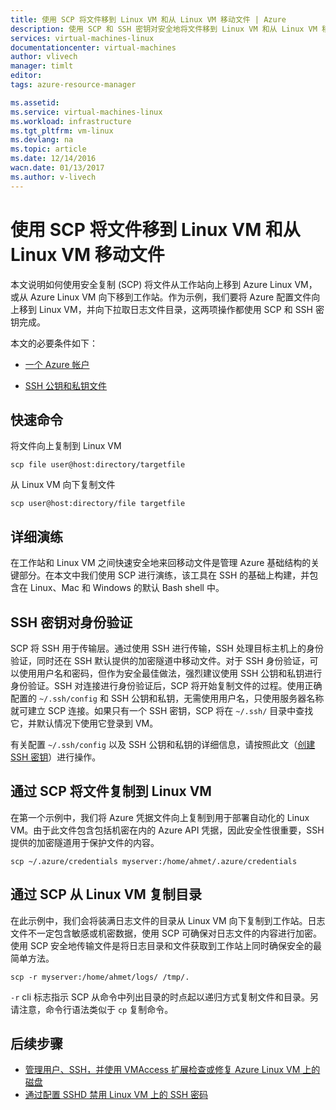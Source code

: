 ```yaml
---
title: 使用 SCP 将文件移到 Linux VM 和从 Linux VM 移动文件 | Azure
description: 使用 SCP 和 SSH 密钥对安全地将文件移到 Linux VM 和从 Linux VM 移动文件。
services: virtual-machines-linux
documentationcenter: virtual-machines
author: vlivech
manager: timlt
editor: 
tags: azure-resource-manager

ms.assetid: 
ms.service: virtual-machines-linux
ms.workload: infrastructure
ms.tgt_pltfrm: vm-linux
ms.devlang: na
ms.topic: article
ms.date: 12/14/2016
wacn.date: 01/13/2017
ms.author: v-livech
---
```


# 使用 SCP 将文件移到 Linux VM 和从 Linux VM 移动文件

本文说明如何使用安全复制 (SCP) 将文件从工作站向上移到 Azure Linux VM，或从 Azure Linux VM 向下移到工作站。作为示例，我们要将 Azure 配置文件向上移到 Linux VM，并向下拉取日志文件目录，这两项操作都使用 SCP 和 SSH 密钥完成。

本文的必要条件如下：

- [一个 Azure 帐户](https://www.azure.cn/pricing/1rmb-trial/)

- [SSH 公钥和私钥文件](./virtual-machines-linux-mac-create-ssh-keys.md)

## 快速命令

将文件向上复制到 Linux VM

    scp file user@host:directory/targetfile

从 Linux VM 向下复制文件

    scp user@host:directory/file targetfile

## 详细演练

在工作站和 Linux VM 之间快速安全地来回移动文件是管理 Azure 基础结构的关键部分。在本文中我们使用 SCP 进行演练，该工具在 SSH 的基础上构建，并包含在 Linux、Mac 和 Windows 的默认 Bash shell 中。

## SSH 密钥对身份验证

SCP 将 SSH 用于传输层。通过使用 SSH 进行传输，SSH 处理目标主机上的身份验证，同时还在 SSH 默认提供的加密隧道中移动文件。对于 SSH 身份验证，可以使用用户名和密码，但作为安全最佳做法，强烈建议使用 SSH 公钥和私钥进行身份验证。SSH 对连接进行身份验证后，SCP 将开始复制文件的过程。使用正确配置的 `~/.ssh/config` 和 SSH 公钥和私钥，无需使用用户名，只使用服务器名称就可建立 SCP 连接。如果只有一个 SSH 密钥，SCP 将在 `~/.ssh/` 目录中查找它，并默认情况下使用它登录到 VM。

有关配置 `~/.ssh/config` 以及 SSH 公钥和私钥的详细信息，请按照此文（[创建 SSH 密钥](./virtual-machines-linux-mac-create-ssh-keys.md)）进行操作。

## 通过 SCP 将文件复制到 Linux VM

在第一个示例中，我们将 Azure 凭据文件向上复制到用于部署自动化的 Linux VM。由于此文件包含包括机密在内的 Azure API 凭据，因此安全性很重要，SSH 提供的加密隧道用于保护文件的内容。

    scp ~/.azure/credentials myserver:/home/ahmet/.azure/credentials

## 通过 SCP 从 Linux VM 复制目录

在此示例中，我们会将装满日志文件的目录从 Linux VM 向下复制到工作站。日志文件不一定包含敏感或机密数据，使用 SCP 可确保对日志文件的内容进行加密。使用 SCP 安全地传输文件是将日志目录和文件获取到工作站上同时确保安全的最简单方法。

    scp -r myserver:/home/ahmet/logs/ /tmp/.

`-r` cli 标志指示 SCP 从命令中列出目录的时点起以递归方式复制文件和目录。另请注意，命令行语法类似于 `cp` 复制命令。

## 后续步骤

* [管理用户、SSH，并使用 VMAccess 扩展检查或修复 Azure Linux VM 上的磁盘](./virtual-machines-linux-using-vmaccess-extension.md)
* [通过配置 SSHD 禁用 Linux VM 上的 SSH 密码](./virtual-machines-linux-mac-disable-ssh-password-usage.md)

<!---HONumber=Mooncake_0109_2017-->